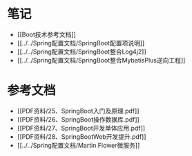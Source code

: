 
# 笔记
- [[Boot技术参考文档]]
- [[../../Spring配置文档/SpringBoot配置项说明]]
- [[../../Spring配置文档/SpringBoot整合Log4j2]]
- [[../../Spring配置文档/SpringBoot整合MybatisPlus逆向工程]]
# 参考文档
- [[PDF资料/25、SpringBoot入门及原理.pdf]]
- [[PDF资料/26、SpringBoot操作数据库.pdf]]
- [[PDF资料/27、SpringBoot开发单体应用.pdf]]
- [[PDF资料/28、SpringBootWeb开发提升.pdf]]
- [[../../Spring配置文档/Martin Flower微服务]]
